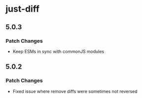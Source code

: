 # just-diff

## 5.0.3

### Patch Changes

- Keep ESMs in sync with commonJS modules

## 5.0.2

### Patch Changes

- Fixed issue where remove diffs were sometimes not reversed
